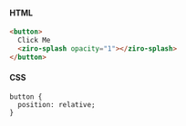 #### HTML
```html
<button>
  Click Me
  <ziro-splash opacity="1"></ziro-splash>
</button>
```

#### CSS
```
button {
  position: relative;
}
```
